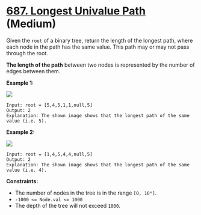 # [687. Longest Univalue Path][link] (Medium)

[link]: https://leetcode.com/problems/longest-univalue-path/

Given the `root` of a binary tree, return the length of the longest path, where each node in the
path has the same value. This path may or may not pass through the root.

**The length of the path** between two nodes is represented by the number of edges between them.

**Example 1:**

![](https://assets.leetcode.com/uploads/2020/10/13/ex1.jpg)

```
Input: root = [5,4,5,1,1,null,5]
Output: 2
Explanation: The shown image shows that the longest path of the same value (i.e. 5).
```

**Example 2:**

![](https://assets.leetcode.com/uploads/2020/10/13/ex2.jpg)

```
Input: root = [1,4,5,4,4,null,5]
Output: 2
Explanation: The shown image shows that the longest path of the same value (i.e. 4).
```

**Constraints:**

- The number of nodes in the tree is in the range `[0, 10⁴]`.
- `-1000 <= Node.val <= 1000`
- The depth of the tree will not exceed `1000`.
